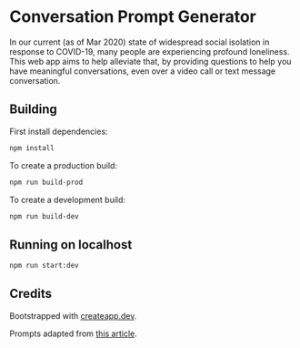 # Conversation Prompt Generator

In our current (as of Mar 2020) state of widespread social isolation in response to COVID-19, many people are experiencing profound loneliness. This web app aims to help alleviate that, by providing questions to help you have meaningful conversations, even over a video call or text message conversation.

## Building

First install dependencies:

```sh
npm install
```

To create a production build:

```sh
npm run build-prod
```

To create a development build:

```sh
npm run build-dev
```

## Running on localhost

```sh
npm run start:dev
```

## Credits

Bootstrapped with [createapp.dev](https://createapp.dev/).

Prompts adapted from [this article](https://journals.sagepub.com/doi/abs/10.1177/0146167297234003).
